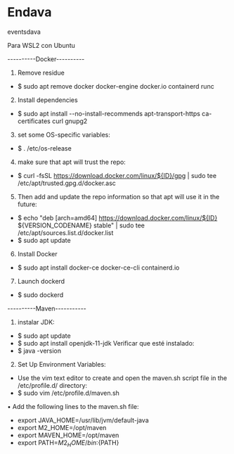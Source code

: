 # Endava
eventsdava

Para WSL2 con Ubuntu

----------Docker----------
1) Remove residue
- $ sudo apt remove docker docker-engine docker.io containerd runc
2) Install dependencies
- $ sudo apt install --no-install-recommends apt-transport-https ca-certificates curl gnupg2
3) set some OS-specific variables:
- $ . /etc/os-release
4) make sure that apt will trust the repo:
- $ curl -fsSL https://download.docker.com/linux/${ID}/gpg | sudo tee /etc/apt/trusted.gpg.d/docker.asc
5) Then add and update the repo information so that apt will use it in the future:
- $ echo "deb [arch=amd64] https://download.docker.com/linux/${ID} ${VERSION_CODENAME} stable" | sudo tee /etc/apt/sources.list.d/docker.list
- $ sudo apt update
6) Install Docker
- $ sudo apt install docker-ce docker-ce-cli containerd.io
7) Launch dockerd
- $ sudo dockerd

----------Maven-----------
1) instalar JDK:
- $ sudo apt update
- $ sudo apt install openjdk-11-jdk
Verificar que esté instalado:
- $ java -version

2) Set Up Environment Variables:
- Use the vim text editor to create and open the maven.sh script file in the /etc/profile.d/ directory:
- $ sudo vim /etc/profile.d/maven.sh

• Add the following lines to the maven.sh file:
- export JAVA_HOME=/usr/lib/jvm/default-java
- export M2_HOME=/opt/maven
- export MAVEN_HOME=/opt/maven
- export PATH=${M2_HOME}/bin:${PATH}
